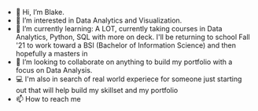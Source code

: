- 👋 Hi, I’m Blake.
- 👀 I’m interested in Data Analytics and Visualization.
- 🌱 I’m currently learning: A LOT, currently taking courses in Data Analytics, Python, SQL with more on deck. I'll be returning to school Fall '21 to work toward a BSI (Bachelor of Information Science) and then hopefully a masters in 
- 💞️ I’m looking to collaborate on anything to build my portfolio with a focus on Data Analysis.
- 💻 I'm also in search of real world experiece for someone just starting out that will help build my skillset and my portfolio
- 📫 How to reach me 




